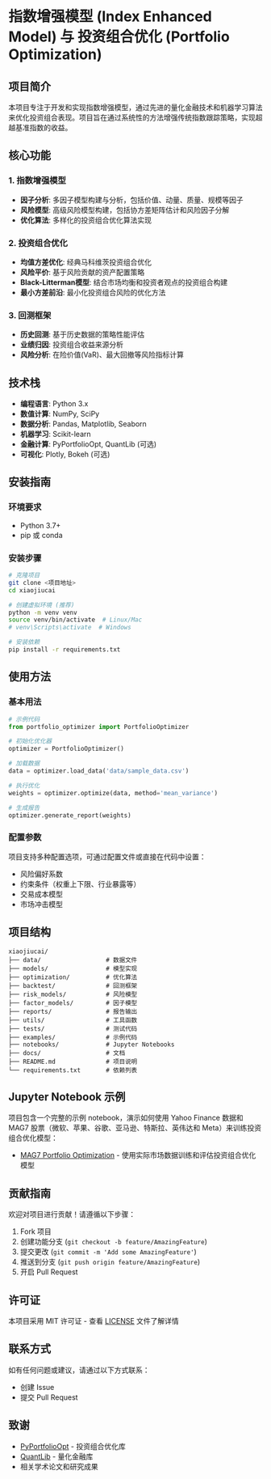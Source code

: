 # 指数增强模型 (Index Enhanced Model) 与 投资组合优化 (Portfolio Optimization)

## 项目简介

本项目专注于开发和实现指数增强模型，通过先进的量化金融技术和机器学习算法来优化投资组合表现。项目旨在通过系统性的方法增强传统指数跟踪策略，实现超越基准指数的收益。

## 核心功能

### 1. 指数增强模型
- **因子分析**: 多因子模型构建与分析，包括价值、动量、质量、规模等因子
- **风险模型**: 高级风险模型构建，包括协方差矩阵估计和风险因子分解
- **优化算法**: 多样化的投资组合优化算法实现

### 2. 投资组合优化
- **均值方差优化**: 经典马科维茨投资组合优化
- **风险平价**: 基于风险贡献的资产配置策略
- **Black-Litterman模型**: 结合市场均衡和投资者观点的投资组合构建
- **最小方差前沿**: 最小化投资组合风险的优化方法

### 3. 回测框架
- **历史回测**: 基于历史数据的策略性能评估
- **业绩归因**: 投资组合收益来源分析
- **风险分析**: 在险价值(VaR)、最大回撤等风险指标计算

## 技术栈

- **编程语言**: Python 3.x
- **数值计算**: NumPy, SciPy
- **数据分析**: Pandas, Matplotlib, Seaborn
- **机器学习**: Scikit-learn
- **金融计算**: PyPortfolioOpt, QuantLib (可选)
- **可视化**: Plotly, Bokeh (可选)

## 安装指南

### 环境要求
- Python 3.7+
- pip 或 conda

### 安装步骤

```bash
# 克隆项目
git clone <项目地址>
cd xiaojiucai

# 创建虚拟环境 (推荐)
python -m venv venv
source venv/bin/activate  # Linux/Mac
# venv\Scripts\activate  # Windows

# 安装依赖
pip install -r requirements.txt
```

## 使用方法

### 基本用法

```python
# 示例代码
from portfolio_optimizer import PortfolioOptimizer

# 初始化优化器
optimizer = PortfolioOptimizer()

# 加载数据
data = optimizer.load_data('data/sample_data.csv')

# 执行优化
weights = optimizer.optimize(data, method='mean_variance')

# 生成报告
optimizer.generate_report(weights)
```

### 配置参数

项目支持多种配置选项，可通过配置文件或直接在代码中设置：

- 风险偏好系数
- 约束条件（权重上下限、行业暴露等）
- 交易成本模型
- 市场冲击模型

## 项目结构

```
xiaojiucai/
├── data/                  # 数据文件
├── models/                # 模型实现
├── optimization/          # 优化算法
├── backtest/              # 回测框架
├── risk_models/           # 风险模型
├── factor_models/         # 因子模型
├── reports/               # 报告输出
├── utils/                 # 工具函数
├── tests/                 # 测试代码
├── examples/              # 示例代码
├── notebooks/             # Jupyter Notebooks
├── docs/                  # 文档
├── README.md              # 项目说明
└── requirements.txt       # 依赖列表
```

## Jupyter Notebook 示例

项目包含一个完整的示例 notebook，演示如何使用 Yahoo Finance 数据和 MAG7 股票（微软、苹果、谷歌、亚马逊、特斯拉、英伟达和 Meta）来训练投资组合优化模型：

- [MAG7 Portfolio Optimization](notebooks/mag7_portfolio_optimization.ipynb) - 使用实际市场数据训练和评估投资组合优化模型

## 贡献指南

欢迎对项目进行贡献！请遵循以下步骤：

1. Fork 项目
2. 创建功能分支 (`git checkout -b feature/AmazingFeature`)
3. 提交更改 (`git commit -m 'Add some AmazingFeature'`)
4. 推送到分支 (`git push origin feature/AmazingFeature`)
5. 开启 Pull Request

## 许可证

本项目采用 MIT 许可证 - 查看 [LICENSE](LICENSE) 文件了解详情

## 联系方式

如有任何问题或建议，请通过以下方式联系：

- 创建 Issue
- 提交 Pull Request

## 致谢

- [PyPortfolioOpt](https://github.com/robertmartin8/PyPortfolioOpt) - 投资组合优化库
- [QuantLib](https://www.quantlib.org/) - 量化金融库
- 相关学术论文和研究成果